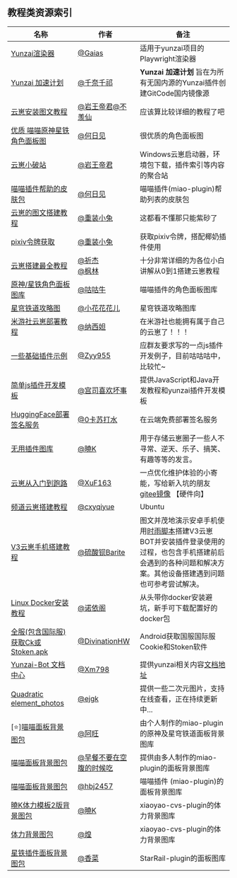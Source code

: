 ## 教程类资源索引

<!-- [GUOBA:RESOURCE:BEGIN] 锅巴插件访问标记，请勿移动 -->

<!-- 请在表首添加新行 -->
| 名称 | 作者 | 备注 |
| -- | -- | -- |
| [Yunzai渲染器](https://gitee.com/Gaias/playwright)| [@Gaias](https://gitee.com/Gaias) | 适用于yunzai项目的Playwright渲染器 |
| [Yunzai 加速计划](https://gitcode.com/Mirror-Yunzai) | [@千奈千祁](https://gitee.com/qiannqq) | **Yunzai 加速计划** 旨在为所有无国内源的Yunzai插件创建GitCode国内镜像源 |
| [云崽安装图文教程](https://gitee.com/lzqmql/bxianx-yunzai-teaching)| [@岩王帝君](https://gitee.com/fdvhsvg)[@不羡仙](https://gitee.com/bxianx) | 应该算比较详细的教程了吧 |
| [优质 喵喵原神星铁角色面板图](https://gitee.com/herijian/characterpic)| [@何日见](https://gitee.com/herijian) | 很优质的角色面板图 |
| [云崽小破站](https://yunzaibot.cn) | [@岩王帝君](https://gitee.com/fdvhsvg) | Windows云崽启动器，环境包下载，插件索引等内容的聚合站 |
| [喵喵插件帮助的皮肤包](https://gitee.com/herijian/miaopifu) | [@何日见](https://gitee.com/herijian) | 喵喵插件(miao-plugin)帮助列表的皮肤包 |
| [云崽的图文搭建教程](https://xn--h5q74xcj0bhth.icu/) | [@重装小兔](https://gitee.com/OvertimeBunny) | 这都看不懂那只能紫砂了 |
| [pixiv令牌获取](https://gitee.com/OvertimeBunny/pixiv-token) | [@重装小兔](https://gitee.com/OvertimeBunny) | 获取pixiv令牌，搭配椰奶插件使用 |
| [云崽搭建最全教程](https://gitee.com/fenglinit/Yunzai-Bot-guide) | [@祈杰](https://gitee.com/tangqijie)<br>[@枫林](https://gitee.com/fenglinit)| 十分非常详细的为各位小白讲解从0到1搭建云崽教程 |
| [原神/星铁角色面板图库](https://github.com/GuGuNiu/Miao-Plugin-MBT) | [@咕咕牛](https://github.com/GuGuNiu) | 喵喵插件的角色面板图库 |
| [星穹铁道攻略图](https://gitee.com/HanaHimeUnica/sr-strategy)| [@小花花花儿](https://gitee.com/little-flower-flower) | 星穹铁道攻略图库 |
| [米游社云崽部署教程](https://gitee.com/Nahida233/mysVilla-setting) | [@纳西妲](https://gitee.com/Nahida233) | 在米游社也能拥有属于自己的云崽了！！！ |
| [一些基础插件示例](https://gitee.com/Zyy955/Miao-Yunzai-plugin)|[@Zyy955](https://gitee.com/Zyy955)|应群友要求写的一点js插件开发例子，目前咕咕咕中，比较忙~|
| [简单js插件开发模板](https://gitee.com/Yae_Miko_Fox/yunzai_bot-plugin)|[@宫司喜欢坏事](https://gitee.com/Yae_Miko_Fox)|提供JavaScript和Java开发教程和yunzai插件开发模板|
| [HuggingFace部署签名服务](https://github.com/CikeyQi/QQsign_docs)| [@0卡苏打水](https://github.com/CikeyQi) | 在云端免费部署签名服务 |
| [无用插件图库](https://gitee.com/SmallK111407/goodjob-img)| [@曉K](https://gitee.com/SmallK111407) | 用于存储云崽圈子一些人不寻常、逆天、乐子、搞笑、有趣等等的发言。 |
| [云崽从入门到跑路](http://blog.renranwrong.top)|[@XuF163](https://github.com/XuF163)|一点优化维护体验的小寄能，写给新入坑的朋友[gitee镜像](https://gitee.com/xyzqwefd/Yunzai-ran-wrong-run) 【硬件向】 |
| [频道云崽搭建教程](https://gitee.com/cxyqiyue/yunzai-qqguild)|[@cxyqiyue](gitee.com/cxyqiyue)| Ubuntu | 推荐使用原版云崽搭建，qq号寄掉之后不会掉线 |
| [V3云崽手机搭建教程](../../../../CUZNIL/Yunzai-install/) | [@硫酸钡Barite](../../../../CUZNIL) | 图文并茂地演示安卓手机使用[时雨脚本](https://TRSS.me)搭建V3云崽BOT并安装插件登录使用的过程，也包含手机搭建前后会遇到的各种问题和解决方案。其他设备搭建遇到问题也可参考尝试解决。 |
| [Linux Docker安装教程](https://gitee.com/nuoyis/yunzai-docker-main) | [@诺依阁](https://gitee.com/nuoyis) | 从头带你docker安装避坑，新手可下载配置好的docker包 |
| [全服(包含国际服)获取Ck或Stoken.apk](https://gitee.com/Divinationhw/Yunzai-Bot-YJHQ) | [@DivinationHW](https://gitee.com/DivinationHW) | Android获取国服国际服Cookie和Stoken软件 |
| [Yunzai-Bot 文档中心](https://github.com/Xm798/Yunzai-Bot-Docs) | [@Xm798](https://github.com/Xm798) |提供yunzai相关内容[文档地址](https://docs.yunzai.org/) |
| [Quadratic element_photos](https://gitee.com/ejgk/quadratic-element-photos) | [@ejgk](https://gitee.com/ejgk) | 提供一些二次元图片，支持在线查看，正在持续更新中... |
| [⭐][喵喵面板背景图包](https://gitee.com/avang2003/miao-character) | [@阿旺](https://gitee.com/avang2003) | 由个人制作的miao-plugin的原神及星穹铁道面板背景图库 |
| [喵喵面板背景图包](https://github.com/lc-hongdou/gallery) | [@早餐不要在空腹的时候吃](https://github.com/lc-hongdou) | 提供由多人制作的miao-plugin的面板背景图库 |
| [喵喵面板背景图包](https://gitee.com/hbj2457/super-character) | [@hbj2457](https://gitee.com/hbj2457) | 喵喵插件 (miao-plugin)的面板背景图库 |
| [曉K体力模板2版背景图包](https://gitee.com/SmallK111407/BJT-Template) | [@曉K](https://gitee.com/SmallK111407) | xiaoyao-cvs-plugin的体力背景图库 |
| [体力背景图包](https://gitee.com/cv-hunag/BJT) | [@煌](https://gitee.com/cv-hunag) | xiaoyao-cvs-plugin的体力背景图库 |
| [星铁插件面板背景图包](https://gitee.com/yuan_hu_sheng/StarRail-plugin-PanelPic) | [@香菜](https://github.com/yhs21241) | StarRail-plugin的面板图库 |
<!-- 请不要在此处添加新行，请在此表格顶部添加 -->
